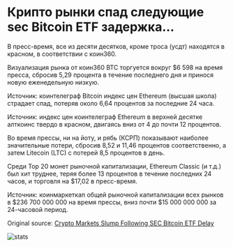 # Крипто рынки спад следующие sec Bitcoin ETF задержка...

В пресс-время, все из десяти десятков, кроме троса (усдт) находятся в красном, в соответствии с коин360.

Визуализация рынка от коин360 BTC торгуется вокруг $6 598 на время пресса, сбросив 5,29 процента в течение последнего дня и принося новую еженедельную низкую.

Источник: коинтелеграф Bitcoin индекс цен Ethereum (высшая школа) страдает спад, потеряв около 6,64 процентов за последние 24 часа.

Источник: индекс цен коинтелеграф Ethereum в верхней десятке алткоинс твердо в красном, двигаясь вниз от 4 до почти 12 процентов.

Во время прессы, ни на йоту, и рябь (КСРП) показывают наиболее значительные потери, сбросив 8,52 и 11,46 процентов соответственно, а затем Litecoin (LTC) с потерей 8,5 процентов в день.

Среди Top 20 монет рыночной капитализации, Ethereum Classic (и т.д.) был хит труднее, теряя более 13 процентов в течение последних 24 часов, и торговля на $17,02 в пресс-время.

Источник: коинмаркеткап общей рыночной капитализации всех рынков в $236 700 000 000 на время прессы, вниз почти $15 000 000 000 за 24-часовой период.

Original source: [Crypto Markets Slump Following SEC Bitcoin ETF Delay](https://cointelegraph.com/news/crypto-markets-slump-following-sec-bitcoin-etf-delay)

![stats](https://c.statcounter.com/11760860/0/a89fa40b/1/ "stats")